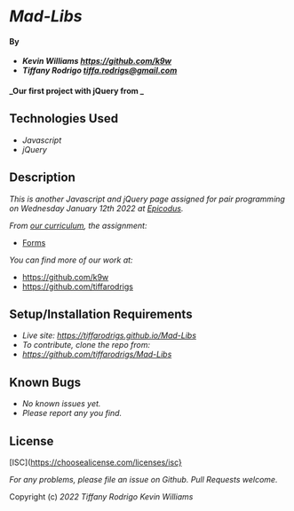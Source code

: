 # _Mad-Libs_

#### By

- _**Kevin Williams <https://github.com/k9w>**_
- _**Tiffany Rodrigo <tiffa.rodrigs@gmail.com>**_

#### _Our first project with jQuery from _

## Technologies Used

- _Javascript_
- _jQuery_

## Description

_This is another Javascript and jQuery page assigned for pair programming on Wednesday January 12th 2022 at
[Epicodus](https://epicodus.com)._

_From [our curriculum](https://learnhowtoprogram.com), the assignment:_
- [Forms](https://www.learnhowtoprogram.com/introduction-to-programming/javascript-and-jquery/forms)

_You can find more of our work at:_

* https://github.com/k9w
* https://github.com/tiffarodrigs

## Setup/Installation Requirements

- _Live site: <https://tiffarodrigs.github.io/Mad-Libs>_
- _To contribute, clone the repo from:_
- _<https://github.com/tiffarodrigs/Mad-Libs>_

## Known Bugs

- _No known issues yet._
- _Please report any you find._

## License

[ISC](https://choosealicense.com/licenses/isc}

_For any problems, please file an issue on Github. Pull Requests welcome._

Copyright (c) _2022_ _Tiffany Rodrigo_ _Kevin Williams_
